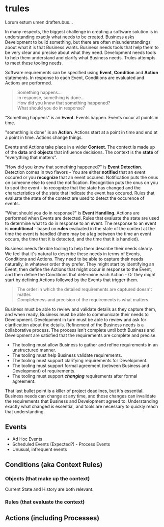 # trules
Lorum estum umen drafterubus...  

In many respects, the biggest challenge in creating a software solution is in understanding exactly what needs to be created. Business asks Development to build something, but there are often misunderstandings about what it is that Business wants. Business needs tools that help them to be very clear and precise about what they need. Development needs tools to help them understand and clarify what Business needs. Trules attempts to meet these tooling needs.  

Software requirements can be specified using **Event**, **Condition** and **Action** statements. In response to each Event, Conditions are evaluated and Actions are performed.

> Something happens...  
> In response, something is done...  
> How did you know that something happened?  
> What should you do in response?  

"Something happens" is an **Event**. Events happen. Events occur at points in time.  
  
"something is done" is an **Action**. Actions start at a point in time and end at a point in time. Actions change things.  

Events and Actions take place in a wider **Context**. The context is made up of the **data** and **objects** that influence decisions. The context is the **state** of "everything that matters".  

"How did you know that something happened?" is **Event Detection**. Detection comes in two flavors - You are either **notified** that an event occured or you **recognize** that an event occured. Notification puts the onus on someone else to send the notification. Recognition puts the onus on you to spot the event - to recognize that the state has changed and the characteristics of the state that indicate the event has occured. Rules that evaluate the state of the context are used to detect the occurence of events.  

"What should you do in response?" is **Event Handling**. Actions are performed when Events are detected. Rules that evaluate the state are used to determine what to do in response to an event. The response to an event is **conditional** - based on **rules** evaluated in the state of the context at the time the event is handled (there may be a lag between the time an event occurs, the time that it is detected, and the time that it is handled).  

Business needs flexible tooling to help them describe their needs clearly. We feel that it's natural to describe these needs in terms of Events, Conditions and Actions. They need to be able to capture their needs naturally, in whatever order they prefer. They might start by identifying an Event, then define the Actions that might occur in response to the Event, and then define the Conditions that determine each Action - Or they might start by defining Actions followed by the Events that trigger them. 

> The order in which the detailed requirements are captured doesn't matter.  
> Completeness and precision of the requirements is what matters.  

Business must be able to review and validate details as they capture them, and when ready, Business must be able to communicate their needs to Development. Development in turn must be able to review and ask for clarification about the details. Refinement of the Business needs is a collaborative process. The process isn't complete until both Business and Development are satisfied that the requirements are complete and precise.

* The tooling must allow Business to gather and refine requirements in an unstructured manner.
* The tooling must help Business validate requirements.
* The tooling must support clarifying requirements for Development.
* The tooling must support formal agreement (between Business and Development) of requirements.
* The tooling must support ***changing*** requirements after formal agreement.

That last bullet point is a killer of project deadlines, but it's essential. Business needs can change at any time, and those changes can invalidate the requirements that Business and Development agreed to. Understanding exactly what changed is essential, and tools are necessary to quickly reach that understanding.

## Events
* Ad Hoc Events
* Scheduled Events (Expected?) - Process Events
* Unusual, infrequent events

## Conditions (aka Context Rules)
### Objects (that make up the context)
Current State and History are both relevant.
### Rules (that evaluate the context)

## Actions (including Processes)
